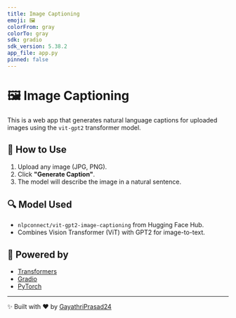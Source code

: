```yaml
---
title: Image Captioning
emoji: 🖼️
colorFrom: gray
colorTo: gray
sdk: gradio
sdk_version: 5.38.2
app_file: app.py
pinned: false
---
```


# 🖼️ Image Captioning

This is a web app that generates natural language captions for uploaded images using the `vit-gpt2` transformer model.

## 🚀 How to Use

1. Upload any image (JPG, PNG).
2. Click **"Generate Caption"**.
3. The model will describe the image in a natural sentence.

## 🔍 Model Used

- `nlpconnect/vit-gpt2-image-captioning` from Hugging Face Hub.
- Combines Vision Transformer (ViT) with GPT2 for image-to-text.

## 🧠 Powered by

- [Transformers](https://huggingface.co/docs/transformers/index)
- [Gradio](https://gradio.app/)
- [PyTorch](https://pytorch.org/)

---

✨ Built with ❤️ by [GayathriPrasad24](https://huggingface.co/GayathriPrasad24)
